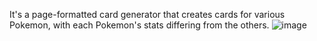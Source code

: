 It's a page-formatted card generator that creates cards for various Pokemon, with each Pokemon's stats differing from the others.
![image](https://github.com/Hruth-Vik/Card-generator/assets/124189374/8f9d47e3-38db-4b1b-9d56-3b4b77256a05)
